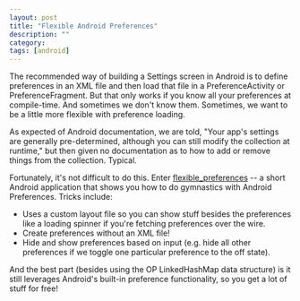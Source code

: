 ```yaml
---
layout: post
title: "Flexible Android Preferences"
description: ""
category: 
tags: [android]
---
```


The recommended way of building a Settings screen in Android is to define preferences in an XML file and then load that file in a PreferenceActivity or PreferenceFragment. But that only works if you know all your preferences at compile-time. And sometimes we don't know them. Sometimes, we want to be a little more flexible with preference loading. 

As expected of Android documentation, we are told, "Your app's settings are generally pre-determined, although you can still modify the collection at runtime," but then given no documentation as to how to add or remove things from the collection. Typical. 

Fortunately, it's not difficult to do this. Enter [flexible_preferences][1] -- a short Android application that shows you how to do gymnastics with Android Preferences. Tricks include:

* Uses a custom layout file so you can show stuff besides the preferences like a loading spinner if you're fetching preferences over the wire.
* Create preferences without an XML file!
* Hide and show preferences based on input (e.g. hide all other preferences if we toggle one particular preference to the off state).

And the best part (besides using the OP LinkedHashMap data structure) is it still leverages Android's built-in preference functionality, so you get a lot of stuff for free!

[1]: https://github.com/markcerqueira/flexible_preferences
